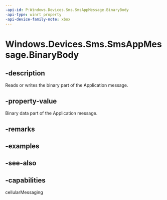 ```yaml
---
-api-id: P:Windows.Devices.Sms.SmsAppMessage.BinaryBody
-api-type: winrt property
-api-device-family-note: xbox
---
```


<!-- Property syntax
public Windows.Storage.Streams.IBuffer BinaryBody { get;  set; }
-->

# Windows.Devices.Sms.SmsAppMessage.BinaryBody

## -description
Reads or writes the binary part of the Application message.

## -property-value
Binary data part of the Application message.

## -remarks

## -examples

## -see-also


## -capabilities
cellularMessaging
